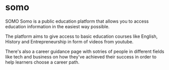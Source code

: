 # somo
SOMO
Somo is a public education platform that allows you to access education information in the easiest way possible.

The platform aims to give access to basic education courses like English, History and Entrepreneurship in form of videos from youtube.

There's also a career guidance page with sotries of people in different fields like tech and business on how they've achieved their success in order to help learners choose a career path.

